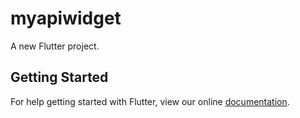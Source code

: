 # myapiwidget

A new Flutter project.

## Getting Started

For help getting started with Flutter, view our online
[documentation](https://flutter.io/).
